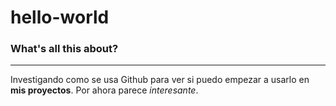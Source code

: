 # hello-world

### What's all this about?
---

Investigando como se usa Github para ver si puedo empezar a usarlo en **mis proyectos**. Por ahora parece *interesante*.
